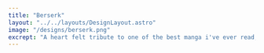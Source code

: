 ```yaml
---
title: "Berserk"
layout: "../../layouts/DesignLayout.astro"
image: "/designs/berserk.png"
excrept: "A heart felt tribute to one of the best manga i've ever read, the story's much much more than amazing, and the artwork's just godly"
---
```

